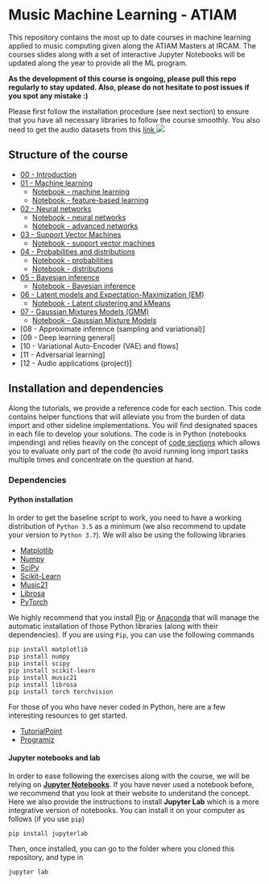 # Music Machine Learning - ATIAM

This repository contains the most up to date courses in machine learning applied to music computing given along the ATIAM Masters at IRCAM. The courses slides along with a set of interactive Jupyter Notebooks will be updated along the year to provide all the ML program.

**As the development of this course is ongoing, please pull this repo regularly to stay updated. Also, please do not hesitate to post issues if you spot any mistake :)**

Please first follow the installation procedure (see next section) to ensure that you have all necessary libraries to follow the course smoothly. You also need to get the audio datasets from this [link ![](../images/file.png)](https://nubo.ircam.fr/index.php/s/oRHRMCYNDXc5cWJ)   

## Structure of the course

- [00 - Introduction](00_introduction.pdf)
- [01 - Machine learning](01_machine_learning.pdf)
    - [Notebook - machine learning](01a_machine_learning.ipynb)
    - [Notebook - feature-based learning](01b_feature_based_learning.ipynb)
- [02 - Neural networks](02_neural_networks.pdf)
    - [Notebook - neural networks](02a_neural_networks.ipynb)
    - [Notebook - advanced networks](02b_advanced_networks.ipynb)
- [03 - Support Vector Machines](03_support_vector_machines.pdf)
    - [Notebook - support vector machines](03_support_vector_machines.ipynb)
- [04 - Probabilities and distributions](04_probabilities_and_distributions.pdf)
    - [Notebook - probabilities](04a_probabilities.ipynb)
    - [Notebook - distributions](04b_distributions.ipynb)
- [05 - Bayesian inference](05_bayesian_inference.pdf)
    - [Notebook - Bayesian inference](05a_bayesian_inference.ipynb)
- [06 - Latent models and Expectation-Maximization (EM)](06_latent_expectation_maximization.pdf)
    - [Notebook - Latent clustering and kMeans](06a_latent_models.ipynb)
- [07 - Gaussian Mixtures Models (GMM)](07_gaussian_mixture_models.pdf)
    - [Notebook - Gaussian Mixture Models](07_gaussian_mixture_models.ipynb)
- [08 - Approximate inference (sampling and variational)]
- [09 - Deep learning general]
- [10 - Variational Auto-Encoder (VAE) and flows]
- [11 - Adversarial learning]
- [12 - Audio applications (project)]

## Installation and dependencies


Along the tutorials, we provide a reference code for each section. This code contains helper functions that will alleviate you from the burden of data import and other sideline implementations. You will find designated spaces in each file to develop your solutions. The code is in Python (notebooks impending) and relies heavily on the concept of [code sections](https://fr.mathworks.com/help/matlab/matlab_prog/run-sections-of-programs.html) which allows you to evaluate only part of the code (to avoid running long import tasks multiple times and concentrate on the question at hand.

### Dependencies

#### Python installation

In order to get the baseline script to work, you need to have a working distribution of `Python 3.5` as a minimum (we also recommend to update your version to `Python 3.7`). We will also be using the following libraries

- [Matplotlib](https://matplotlib.org/)
- [Numpy](https://numpy.org/)
- [SciPy](https://www.scipy.org/)
- [Scikit-Learn](https://scikit-learn.org/)
- [Music21](http://web.mit.edu/music21/)
- [Librosa](http://librosa.github.io/librosa/index.html)
- [PyTorch](https://pytorch.org/)

We highly recommend that you install [Pip](https://pypi.python.org/pypi/pip/) or [Anaconda](https://www.anaconda.com/download/) that will manage the automatic installation of those Python libraries (along with their dependencies). If you are using `Pip`, you can use the following commands

```
pip install matplotlib
pip install numpy
pip install scipy
pip install scikit-learn
pip install music21
pip install librosa
pip install torch torchvision
```

For those of you who have never coded in Python, here are a few interesting resources to get started.

- [TutorialPoint](https://www.tutorialspoint.com/python/)
- [Programiz](https://www.programiz.com/python-programming)

#### Jupyter notebooks and lab

In order to ease following the exercises along with the course, we will be relying on [**Jupyter Notebooks**](https://jupyter.org/). If you have never used a notebook before, we recommend that you look at their website to understand the concept. Here we also provide the instructions to install **Jupyter Lab** which is a more integrative version of notebooks. You can install it on your computer as follows (if you use `pip`)

```
pip install jupyterlab
```

Then, once installed, you can go to the folder where you cloned this repository, and type in

```
jupyter lab
```
